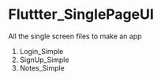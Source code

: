 # Fluttter_SinglePageUI

All the single screen files to make an app

1. Login_Simple
2. SignUp_Simple
3. Notes_Simple
